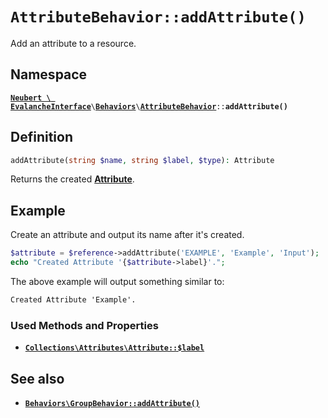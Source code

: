 # `AttributeBehavior::addAttribute()`

Add an attribute to a resource.

## Namespace

[**`Neubert \ EvalancheInterface`**](../../index.md)`\`[**`Behaviors`**](../../index.md#behaviors)`\`[**`AttributeBehavior`**](../AttributeBehavior.md)`::`**`addAttribute()`**

## Definition

```php
addAttribute(string $name, string $label, $type): Attribute
```

Returns the created [**Attribute**](#).

## Example

Create an attribute and output its name after it's created.

```php
$attribute = $reference->addAttribute('EXAMPLE', 'Example', 'Input');
echo "Created Attribute '{$attribute->label}'.";
```

The above example will output something similar to:

```txt
Created Attribute 'Example'.
```

### Used Methods and Properties
- [**`Collections\Attributes\Attribute::$label`**](#)

## See also
- [**`Behaviors\GroupBehavior::addAttribute()`**](../GroupBehavior/addAttribute.md)
